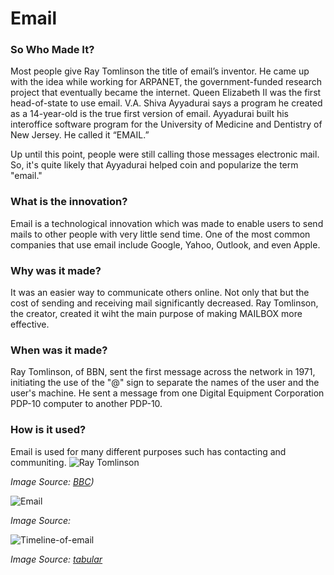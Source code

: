 # Email

### So Who Made It?
Most people give Ray Tomlinson the title of email’s inventor. He came up with the idea while working for ARPANET, the government-funded research project that eventually became the internet. Queen Elizabeth II was the first head-of-state to use email. V.A. Shiva Ayyadurai says a program he created as a 14-year-old is the true first version of email. Ayyadurai built his interoffice software program for the University of Medicine and Dentistry of New Jersey. He called it “EMAIL.”

Up until this point, people were still calling those messages electronic mail. So, it's quite likely that Ayyadurai helped coin and popularize the term "email."

### What is the innovation? 
Email is a technological innovation which was made to enable users to send mails to other people with very little send time. One of the most common companies that use email include Google, Yahoo, Outlook, and even Apple.

### Why was it made?    
It was an easier way to communicate others online. Not only that but the cost of sending and receiving mail significantly decreased. Ray Tomlinson, the creator, created it wiht the main purpose of making MAILBOX more effective. 
### When was it made? 
Ray Tomlinson, of BBN, sent the first message across the network in 1971, initiating the use of the "@" sign to separate the names of the user and the user's machine. He sent a message from one Digital Equipment Corporation PDP-10 computer to another PDP-10.
### How is it used?
Email is used for many different purposes such has contacting and communiting.
![Ray Tomlinson](https://github.com/user-attachments/assets/9f05e970-3e95-4b17-9003-f022c774543f)

*Image Source: [BBC](https://www.bbc.com/news/business-35741116))*

![Email](https://github.com/user-attachments/assets/e5d5bc77-89d1-48e9-905f-77eada77a94a)

*Image Source: [](https://www.sgaumc.org/newsdetail/fraud-alert-spoofing-emails-being-sent-from-fake-address-15201657)*

![Timeline-of-email](https://github.com/user-attachments/assets/5653d5e1-5371-4323-9017-bff065a4187c)

*Image Source: [tabular](https://tabular.email/blog/past-and-future-of-email)*

